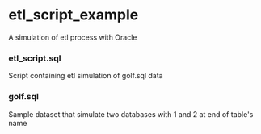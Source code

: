 # etl_script_example
A simulation of etl process with Oracle


### etl_script.sql
Script containing etl simulation of golf.sql data

### golf.sql
Sample dataset that simulate two databases with 1 and 2 at end of table's name